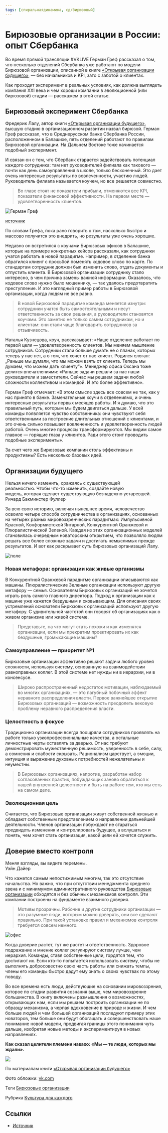 ```yaml
---
tags: [спиральнаядинамика, сд/бирюзовый]
---
```

# Бирюзовые организации в России: опыт Сбербанка

Во время прямой трансляции \#VKLIVE Герман Греф рассказал о том, что несколько отделений Сбербанка уже работают по модели Бирюзовой организации, описанной в книге [«Открывая организации будущего»](http://www.mann-ivanov-ferber.ru/books/novyj-vzglyad-na-organizacii/), — без начальников и KPI, зато с заботой о клиентах.

Как проходит эксперимент в реальных условиях, как должна выглядеть компания XXI века и чем хороши компании в эволюционной (или бирюзовой) стадии — расскажем в этой статье.

## **Бирюзовый эксперимент Сбербанка**

Фредерик Лалу, автор книги [«Открывая организации будущего»](http://www.mann-ivanov-ferber.ru/books/novyj-vzglyad-na-organizacii/), высшую стадию в организационном развитии назвал бирюзой. Герман Греф рассказал, что в Среднерусском банке Сбербанка России, расположенном в Балашихе, пять отделений работают по правилам Бирюзовой организации. На Дальнем Востоке тоже начинается подобный эксперимент.

И связан он с тем, что Сбербанк старается задействовать потенциал каждого сотрудника: там нет руководителей филиала как такового — почти как день самоуправления в школе, только бесконечный. Это дает очень интересные результаты по вовлеченности, участию людей. Руководитель филиала называется коучем, но все решается совместно.

> Во главе стоят не показатели прибыли, отменяются все KPI, показатели финансовой эффективности. На первом месте — удовлетворенность клиентов.

![Герман Греф](http://blog.mann-ivanov-ferber.ru/wp-content/uploads/2016/07/-%D1%8D%D0%BA%D1%80%D0%B0%D0%BD%D0%B0-2016-07-07-%D0%B2-17.40.19-e1467905768232.png)

[источник](http://www.sberbanktv.ru/?video=1154)

По словам Грефа, пока рано говорить о том, насколько быстро и массово получится это внедрить, но результаты уже очень хорошие.

Недавно он встретился с коучами Бирюзовых офисов в Балашихе, которые на примере конкретных кейсов рассказали, как сотрудники учатся работать в новой парадигме. Например, в отделение банка обратился клиент с просьбой поменять кодовое слово по карте. По стандартам сотрудник должен был изменить слово, отдать документы и отпустить клиента. В Бирюзовой организации сотруднику стало интересно, в чем причина замены важной информации. Оказалось, что кодовое слово нужно было мошеннику, — так удалось предотвратить преступление. И это наглядный пример работы в Бирюзовой организации, когда людям не все равно.

> В новой Бирюзовой парадигме команда меняется изнутри: сотрудники учатся быть самостоятельными и несут ответственность за свои решения, а руководители становятся коучами. Это заметно не только самим сотрудникам, но и клиентам: они стали чаще благодарить сотрудников за отзывчивость.

Наталья Кузнецова, коуч, рассказывает: «Наше отделение работает по первой цели — удовлетворенность клиентов. Мы меняем мышление сотрудников. Сотрудники стали больше думать не о планах, которых теперь у нас нет, а о том, что хочет от нас клиент. Родился слоган: „Раньше мы думали, что мы можем взять от клиента. Теперь мы думаем, что можем дать клиенту“». Менеджер офиса Оксана тоже делится впечатлениями: «Раньше задачи решали за нас наши руководители и заместители. Сейчас мы решаем задачи любой сложности коллективом и командой. И это более эффективно».

Герман Греф отмечает: «В этом смысле здесь все совсем не так, как у нас принято в банке. Замечательные коучи в отделениямх, и очень интересные результаты первых месяцев работы. И я думаю, что это правильный путь, которым мы будем двигаться дальше. У всей команды появляется чувство собственника: они чувствуют себя ответственными за построение длительных отношений с клиентами, и это очень сильно повышает вовлеченность и удовлетворенность людей работой. Очень многие процессы трансформируются. Мы видим самое главное — горящие глаза у клиентов. Ради этого стоит проводить подобные эксперименты».

За счет чего же Бирюзовые компании столь эффективны и продуктивны? Есть несколько базовых идей.

## **Организации будущего**

Нельзя ничего изменить, сражаясь с существующей  
реальностью. Чтобы что-то изменить, создайте новую  
модель, которая сделает существующую безнадежно устаревшей.  
Ричард Бакминстер Фуллер

За всю свою историю, включая нынешнее время, человечество освоило четыре способа сотрудничества в организациях, основанных на четырех разных мировоззренческих парадигмах: Импульсивной Красной, Конформистской Янтарной, Конкурентной Оранжевой и Плюралистической Зеленой. Каждая из этих организационных моделей становилась очередным новаторским открытием, что позволяло людям решать все более сложные задачи и достигать немыслимых прежде результатов. И вот как раскрывает суть бирюзовых организаций Лалу.

![поле](http://blog.mann-ivanov-ferber.ru/wp-content/uploads/2016/07/-e1467819102466.jpeg)

### **Новая метафора: организации как живые организмы**

В Конкурентной Оранжевой парадигме организации описываются как машины. Плюралистические Зеленые организации используют другую метафору — семья. Основателям Бирюзовых организаций не хочется играть роль самого главного директора. Подход к организации как к машине уже кажется бездушным и сковывающим. Для описания своих устремлений основатели Бирюзовых организаций используют другую метафору. С удивительной частотой они говорят об организациях как о живом организме или живой системе.

> Представьте, на что могут стать похожи и как изменятся организации, если мы прекратим проектировать их как бездушные, громыхающие машины?

### **Самоуправление — приоритет №1**

Бирюзовые организации эффективно решают задачи любого уровня сложности, используя систему, основанную на взаимодействии равноправных коллег. В этой системе нет нужды ни в иерархии, ни в консенсусе.

> Широко распространенный недостаток мотивации, наблюдаемый во многих организациях, — это пагубный побочный эффект неравного распределения власти. Первое важнейшее открытие Бирюзовых организаций — возможность преодолеть вековую проблему неравного распределения власти.

### **Целостность в фокусе**

Традиционно организации всегда поощряли сотрудников проявлять на работе только узкопрофессиональные качества, а остальные личностные черты оставлять за дверью. От нас требуют демонстрировать мужественную решимость, уверенность в себе, силу, а сомнения и слабости скрывать. Рационализм царствует, а эмоции, интуиция и выражение духовных потребностей нежелательны и неуместны.

> В Бирюзовых организациях, напротив, разработан набор согласованных практик, побуждающих заново обратиться к нашей внутренней целостности и быть на работе тем, кто мы есть на самом деле.

### **Эволюционная цель**

Считается, что Бирюзовые организации живут собственной жизнью и обладают собственным представлением о направлении дальнейшей деятельности. Членов организации побуждают не стараться предвидеть изменения и контролировать будущее, а вслушаться и понять, чем хочет стать организация, какой цели ей хочется служить.

## **Доверие вместо контроля**

Меняя взгляды, вы видите перемены.  
Уэйн Дайер

Что кажется самым непостижимым многим, так это отсутствие начальства. Но важно, что при отсутствии менеджмента среднего звена и с минимумом административного руководства [Бирюзовые организации](http://blog.mann-ivanov-ferber.ru/2015/12/21/organizacii-budushhego-kak-sozdat-kompaniyu-v-kotoroj-zaxotyat-rabotat-dazhe-frilansery/) обходятся и без обычных механизмов контроля. Эти компании построены на фундаменте взаимного доверия.

> Мотивы прозрачны. Рабочие и другие сотрудники организации — это разумные люди, которым можно доверять, они все сделают правильно. При такой установке правил и механизмов контроля требуется совсем немного.

![офис](http://blog.mann-ivanov-ferber.ru/wp-content/uploads/2016/07/-e1467819164608.jpg)

Когда доверие растет, тут же растет и ответственность. Здоровое подражание и мнение коллег регулируют систему лучше, чем иерархия. Команды, ставя собственные цели, гордятся тем, что достигают их. Если кто-то попытается использовать систему, чтобы не выполнять добросовестно свою часть работы или снижать темпы, члены его команды быстро дадут ему знать о своих чувствах по этому поводу.

Во все времена есть люди, действующие на основании мировоззрения, которое по стадии развития сознания выше, чем мировоззрение большинства. В книгу включены размышления о возможностях, открывающих нам, если мы решаем построить организации не по образцу механизма, а черпая вдохновение в природе и жизни. И чем больше людей и чем большей организаций последуют примеру этих новаторов, тем больше они будут обогащать и совершенствовать наше понимание новой модели, продвигая границы этого понимания чуть дальше, изобретая новые методы и экспериментируя в новых направлениях.

**Как сказал целители племени навахо: «Мы — те люди, которых мы ждали».**

[![](http://blog.mann-ivanov-ferber.ru/wp-content/uploads/2015/11/teal-org-960-1.jpg)](https://www.mann-ivanov-ferber.ru/teal-organization/)

По материалам книги [«Открывая организации будущего»](http://www.mann-ivanov-ferber.ru/books/novyj-vzglyad-na-organizacii/)

 Фото обложки: [vk.com](https://vk.com/officialpages)

Теги [Бирюзовые организации](https://biz.mann-ivanov-ferber.ru/tag/birjuzovye-organizacii/ "Бирюзовые организации")

Рубрика [Культура для каждого](https://biz.mann-ivanov-ferber.ru/category/kultura-dlja-kazhdogo/ "Культура для каждого")

## Ссылки

* [Источник](https://biz.mann-ivanov-ferber.ru/2016/07/06/biryuzovye-organizacii-na-praktike/)
